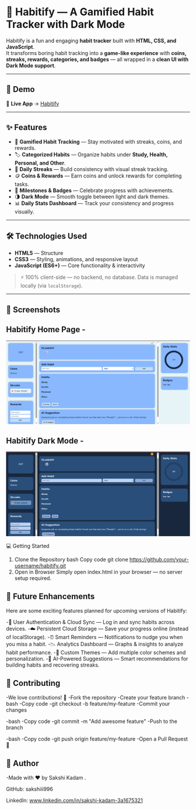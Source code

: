 # 🌟 Habitify — A Gamified Habit Tracker with Dark Mode  
 

Habitify is a fun and engaging **habit tracker** built with **HTML, CSS, and JavaScript**.  
It transforms boring habit tracking into a **game-like experience** with **coins, streaks, rewards, categories, and badges** — all wrapped in a **clean UI with Dark Mode support**.  

---

## 🚀 Demo  

🔗 **Live App** → [Habitify](https://habitify-a-gamified-habit-tracker.vercel.app/)  

---

## ✨ Features  

- 🎯 **Gamified Habit Tracking** — Stay motivated with streaks, coins, and rewards.  
- 🏷️ **Categorized Habits** — Organize habits under **Study, Health, Personal, and Other**.  
- 🔁 **Daily Streaks** — Build consistency with visual streak tracking.  
- 🪙 **Coins & Rewards** — Earn coins and unlock rewards for completing tasks.  
- 🏅 **Milestones & Badges** — Celebrate progress with achievements.  
- 🌗 **Dark Mode** — Smooth toggle between light and dark themes.  
- 📊 **Daily Stats Dashboard** — Track your consistency and progress visually.  

---

## 🛠️ Technologies Used  

- **HTML5** — Structure  
- **CSS3** — Styling, animations, and responsive layout  
- **JavaScript (ES6+)** — Core functionality & interactivity  

> ⚡ 100% client-side — no backend, no database. Data is managed locally (via `localStorage`).  

---

## 📸 Screenshots  

## Habitify Home Page -
![Habitify Home Page](https://github.com/sakshiii996/Habitify-A-Gamified-Habit-Tracker/blob/main/Habitify_homepage.png?raw=true)

## Habitify Dark Mode -
![Habitify Dark Mode](https://github.com/sakshiii996/Habitify-A-Gamified-Habit-Tracker/blob/main/Habitify_darkmode.png?raw=true)


💻 Getting Started
1. Clone the Repository
bash
Copy code
git clone https://github.com/your-username/habitify.git
2. Open in Browser
Simply open index.html in your browser — no server setup required.

## 📌 Future Enhancements
Here are some exciting features planned for upcoming versions of Habitify:

-🔐 User Authentication & Cloud Sync — Log in and sync habits across devices.
-☁️ Persistent Cloud Storage — Save your progress online (instead of localStorage).
-⏰ Smart Reminders — Notifications to nudge you when you miss a habit.
-📉 Analytics Dashboard — Graphs & insights to analyze habit performance.
-🎨 Custom Themes — Add multiple color schemes and personalization.
-🤖 AI-Powered Suggestions — Smart recommendations for building habits and recovering streaks.

## 🤝 Contributing
-We love contributions! 🚀
-Fork the repository
-Create your feature branch
-bash
-Copy code
-git checkout -b feature/my-feature
-Commit your changes

-bash
-Copy code
-git commit -m "Add awesome feature"
-Push to the branch

-bash
-Copy code
-git push origin feature/my-feature
-Open a Pull Request 🎉

## 👤 Author
-Made with ❤️ by Sakshi Kadam .

GitHub: sakshiii996

LinkedIn: www.linkedin.com/in/sakshi-kadam-3a1675321

